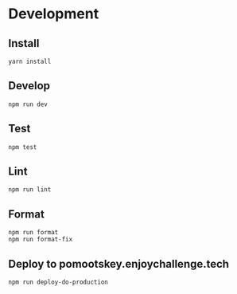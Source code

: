 # Development

## Install
```
yarn install
```

## Develop
```
npm run dev
```

## Test
```
npm test
```

## Lint
```
npm run lint
```

## Format
```
npm run format
npm run format-fix
```

## Deploy to pomootskey.enjoychallenge.tech
```shell
npm run deploy-do-production
```
